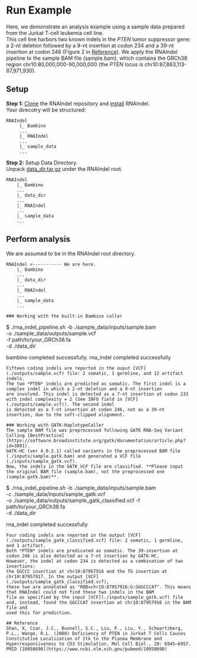# Run Example
Here, we demonstrate an analysis example using a sample data prepared from the Jurkat T-cell leukemia cell line.<br>
This cell line harbors two known indels in the *PTEN* tumor suppressor gene: a 2-nt deletion followed by a 9-nt insertion at codon 234 and a 39-nt insertion at codon 246 (Figure 2 in [Reference](#reference)). 
We apply the RNAIndel pipeline to the sample BAM file (sample.bam), which contains the GRCh38 region chr10:80,000,000-90,000,000 (the *PTEN* locus is chr10:87,863,113-87,971,930). 

## Setup
**Step 1:** [Clone](../README.md#download) the RNAIndel repository and [install](../README.md#installation) RNAIndel. <br>
Your direcotry will be structured:
```
RNAIndel
     |_ Bambino
     ...
     |_ RNAIndel
     ...
     |_ sample_data
     ...
```
**Step 2:**  Setup Data Directory.<br> 
Unpack [data_dir.tar.gz](http://ftp.stjude.org/pub/software/RNAIndel/data_dir.tar.gz) under the RNAIndel root.  
```
RNAIndel
    |_ Bambino
    ...
    |_ data_dir
    ...
    |_ RNAIndel
    ...
    |_ sample_data
    ...
```

## Perform analysis
We are assumed to be in the RNAIndel root directory.

```
RNAIndel <----------- We are here.     
    |_ Bambino
    ...
    |_ data_dir
    ...
    |_ RNAIndel
    ...
    |_ sample_data
    ...
```

```
### Working with the built-in Bambino caller
```
$ ./rna_indel_pipeline.sh -b ./sample_data/inputs/sample.bam \
                          -o ./sample_data/outputs/sample.vcf \
                          -f path/to/your_GRCh38.fa \
                          -d ./data_dir

bambino completed successfully.
rna_indel completed successfully
```
Fifteen coding indels are reported in the ouput [VCF](./outputs/sample.vcf) file: 2 somatic, 1 germline, and 12 artifact indels.
The two *PTEN* indels are predicted as somatic. The first indel is a complex indel in which a 2-nt deletion and a 9-nt insertion 
are involved. This indel is detected as a 7-nt insertion at codon 233 with indel complexity = 2 (See INFO field in [VCF](./outputs/sample.vcf)). The second indel
is detected as a 7-nt insertion at codon 246, not as a 39-nt insertion, due to the soft-clipped alignment. 

### Working with GATK-HaplotypeCaller
The sample BAM file was preprocessed following GATK RNA-Seq Variant Calling [BestPractice](https://software.broadinstitute.org/gatk/documentation/article.php?id=3891). 
GATK-HC (ver 4.0.2.1) called variants in the preprocessed BAM file (./inputs/sample.gatk.bam) and generated a VCF file (./inputs/sample_gatk.vcf).
Now, the indels in the GATK VCF file are classified. **Please input the original BAM file (sample.bam), not the preprocessed one (sample.gatk.bam)**.
```
$ ./rna_indel_pipeline.sh -b ./sample_data/inputs/sample.bam \
                          -c ./sample_data/inputs/sample_gatk.vcf \
                          -o ./sample_data/outputs/sample_gatk_classified.vcf
                          -f path/to/your_GRCh38.fa \
                          -d ./data_dir

rna_indel completed successfully
```
Four coding indels are reported in the output [VCF](./outputs/sample_gatk_classified.vcf) file: 2 somatic, 1 germline, and 1 artifact. 
Both *PTEN* indels are predicated as somatic. The 39-insertion at codon 246 is also detected as a 7-nt insertion by GATK-HC. 
However, the indel at codon 234 is detected as a combination of two insertions: 
the GGCCC insertion at chr10:87957916 and the TG insertion at chr10:87957917. In the output [VCF](./outputs/sample_gatk_classified.vcf), 
these two are annotated as "RQB=chr10:87957916:G:GGGCCCAT". This means that RNAIndel could not find these two indels in the BAM 
file as specified by the input [VCF](./inputs/sample_gatk.vcf) file and, instead, found the GGCCCAT insertion at chr10:87957916 in the BAM file and 
used this for prediction. 

## Reference
Shan, X, Czar, J.C., Bunnell, S.C., Liu, P., Liu, Y., Schwartzberg, P.L., Wange, R.L. (2000) Deficiency of PTEN in Jurkat T Cells Causes Constitutive Localization of Itk to the Plasma Membrane and Hyperresponsiveness to CD3 Stimulation. Mol Cell Biol., 20: 6945–6957. PMID [10958690](https://www.ncbi.nlm.nih.gov/pubmed/10958690)      
